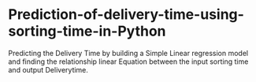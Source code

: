 # Prediction-of-delivery-time-using-sorting-time-in-Python
Predicting the Delivery Time by building a Simple Linear regression model and finding the relationship linear Equation between the input sorting time and output Deliverytime.
